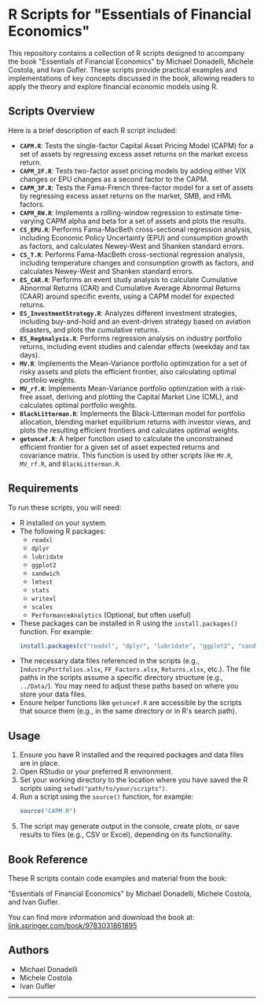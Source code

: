 # R Scripts for "Essentials of Financial Economics"

This repository contains a collection of R scripts designed to accompany the book "Essentials of Financial Economics" by Michael Donadelli, Michele Costola, and Ivan Gufler. These scripts provide practical examples and implementations of key concepts discussed in the book, allowing readers to apply the theory and explore financial economic models using R.

## Scripts Overview

Here is a brief description of each R script included:

* **`CAPM.R`**: Tests the single-factor Capital Asset Pricing Model (CAPM) for a set of assets by regressing excess asset returns on the market excess return.
* **`CAPM_2F.R`**: Tests two-factor asset pricing models by adding either VIX changes or EPU changes as a second factor to the CAPM.
* **`CAPM_3F.R`**: Tests the Fama-French three-factor model for a set of assets by regressing excess asset returns on the market, SMB, and HML factors.
* **`CAPM_RW.R`**: Implements a rolling-window regression to estimate time-varying CAPM alpha and beta for a set of assets and plots the results.
* **`CS_EPU.R`**: Performs Fama-MacBeth cross-sectional regression analysis, including Economic Policy Uncertainty (EPU) and consumption growth as factors, and calculates Newey-West and Shanken standard errors.
* **`CS_T.R`**: Performs Fama-MacBeth cross-sectional regression analysis, including temperature changes and consumption growth as factors, and calculates Newey-West and Shanken standard errors.
* **`ES_CAR.R`**: Performs an event study analysis to calculate Cumulative Abnormal Returns (CAR) and Cumulative Average Abnormal Returns (CAAR) around specific events, using a CAPM model for expected returns.
* **`ES_InvestmentStrategy.R`**: Analyzes different investment strategies, including buy-and-hold and an event-driven strategy based on aviation disasters, and plots the cumulative returns.
* **`ES_RegAnalysis.R`**: Performs regression analysis on industry portfolio returns, including event studies and calendar effects (weekday and tax days).
* **`MV.R`**: Implements the Mean-Variance portfolio optimization for a set of risky assets and plots the efficient frontier, also calculating optimal portfolio weights.
* **`MV_rf.R`**: Implements Mean-Variance portfolio optimization with a risk-free asset, deriving and plotting the Capital Market Line (CML), and calculates optimal portfolio weights.
* **`BlackLitterman.R`**: Implements the Black-Litterman model for portfolio allocation, blending market equilibrium returns with investor views, and plots the resulting efficient frontiers and calculates optimal weights.
* **`getuncef.R`**: A helper function used to calculate the unconstrained efficient frontier for a given set of asset expected returns and covariance matrix. This function is used by other scripts like `MV.R`, `MV_rf.R`, and `BlackLitterman.R`.

## Requirements

To run these scripts, you will need:

* R installed on your system.
* The following R packages:
    * `readxl`
    * `dplyr`
    * `lubridate`
    * `ggplot2`
    * `sandwich`
    * `lmtest`
    * `stats`
    * `writexl`
    * `scales`
    * `PerformanceAnalytics` (Optional, but often useful)
* These packages can be installed in R using the `install.packages()` function. For example:
    ```r
    install.packages(c("readxl", "dplyr", "lubridate", "ggplot2", "sandwich", "lmtest", "stats", "writexl", "scales", "PerformanceAnalytics"))
    ```
* The necessary data files referenced in the scripts (e.g., `IndustryPortfolios.xlsx`, `FF_Factors.xlsx`, `Returns.xlsx`, etc.). The file paths in the scripts assume a specific directory structure (e.g., `../Data/`). You may need to adjust these paths based on where you store your data files.
* Ensure helper functions like `getuncef.R` are accessible by the scripts that source them (e.g., in the same directory or in R's search path).

## Usage

1.  Ensure you have R installed and the required packages and data files are in place.
2.  Open RStudio or your preferred R environment.
3.  Set your working directory to the location where you have saved the R scripts using `setwd("path/to/your/scripts")`.
4.  Run a script using the `source()` function, for example:
    ```r
    source("CAPM.R")
    ```
5.  The script may generate output in the console, create plots, or save results to files (e.g., CSV or Excel), depending on its functionality.

## Book Reference

These R scripts contain code examples and material from the book:

"Essentials of Financial Economics" by Michael Donadelli, Michele Costola, and Ivan Gufler.

You can find more information and download the book at: [link.springer.com/book/9783031861895](https://link.springer.com/book/9783031861895)

## Authors

* Michael Donadelli
* Michele Costola
* Ivan Gufler

---
